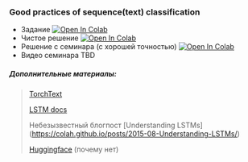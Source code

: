 ### Good practices of sequence(text) classification
- Задание [![Open In Colab](https://colab.research.google.com/assets/colab-badge.svg)](https://colab.research.google.com/github/kirili4ik/iad-deep-learning/blob/master/2021/seminars/sem09/sem09_task.ipynb)
- Чистое решение [![Open In Colab](https://colab.research.google.com/assets/colab-badge.svg)](https://colab.research.google.com/github/kirili4ik/iad-deep-learning/blob/master/2021/seminars/sem09/sem09_solution.ipynb)
- Решение с семинара (с хорошей точностью) [![Open In Colab](https://colab.research.google.com/assets/colab-badge.svg)](https://colab.research.google.com/github/kirili4ik/iad-deep-learning/blob/master/2021/seminars/sem09/sem09_sem_sol.ipynb)
- Видео семинара TBD



##### Дополнительные материалы:
> [TorchText](https://pytorch.org/text/stable/index.html)
>
> [LSTM docs](https://pytorch.org/docs/stable/generated/torch.nn.LSTM.html)
> 
> Небезызвестный блогпост [Understanding LSTMs] (https://colah.github.io/posts/2015-08-Understanding-LSTMs/)
>
> [Huggingface](https://huggingface.co/) (почему нет) 
